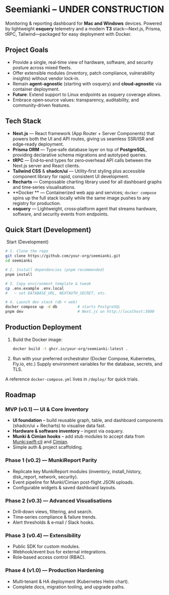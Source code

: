 # Seemianki – **UNDER CONSTRUCTION**

Monitoring & reporting dashboard for **Mac and Windows** devices.
Powered by lightweight **osquery** telemetry and a modern **T3** stack—Next.js, Prisma, tRPC, Tailwind—packaged for easy deployment with Docker.

## Project Goals

* Provide a single, real‑time view of hardware, software, and security posture across mixed fleets.
* Offer extensible modules (inventory, patch compliance, vulnerability insights) without vendor lock‑in.
* Remain **agent‑agnostic** (starting with osquery) and **cloud‑agnostic** via container deployment.
* **Future**: Extend support to Linux endpoints as osquery coverage allows.
* Embrace open‑source values: transparency, auditability, and community‑driven features.

## Tech Stack

* **Next.js** — React framework (App Router + Server Components) that powers both the UI and API routes, giving us seamless SSR/ISR and edge‑ready deployment.
* **Prisma ORM** — Type‑safe database layer on top of **PostgreSQL**, providing declarative schema migrations and autotyped queries.
* **tRPC** — End‑to‑end types for zero‑overhead API calls between the Next.js server and React clients.
* **Tailwind CSS** & **shadcn/ui** — Utility‑first styling plus accessible component library for rapid, consistent UI development.
* **Recharts** — Composable charting library used for all dashboard graphs and time‑series visualisations.
* \*\*Docker \*\* — Containerized web app and services; `docker compose` spins up the full stack locally while the same image pushes to any registry for production.
* **osquery** — Lightweight, cross‑platform agent that streams hardware, software, and security events from endpoints.

## Quick Start (Development)

 Start (Development)

```bash
# 1. Clone the repo
git clone https://github.com/your‑org/seemianki.git
cd seemianki

# 2. Install dependencies (pnpm recommended)
pnpm install

# 3. Copy environment template & tweak
cp .env.example .env.local
#   – set DATABASE_URL, NEXTAUTH_SECRET, etc.

# 4. Launch dev stack (db + web)
docker compose up -d db         # starts PostgreSQL
pnpm dev                        # Next.js on http://localhost:3000
```

## Production Deployment

1. Build the Docker image:

   ```bash
   docker build -t ghcr.io/your‑org/seemianki:latest .
   ```

2. Run with your preferred orchestrator (Docker Compose, Kubernetes, Fly.io, etc.)
   Supply environment variables for the database, secrets, and TLS.

A reference `docker‑compose.yml` lives in `/deploy/` for quick trials.

## Roadmap

### MVP (v0.1) — UI & Core Inventory

* **UI foundation** – build reusable graph, table, and dashboard components (shadcn/ui + Recharts) to visualise data fast.
* **Hardware & software inventory** – ingest via osquery.
* **Munki & Cimian hooks** – add stub modules to accept data from [Munki swift‑cli](https://github.com/munki/munki/tree/swift-cli) and [Cimian](https://github.com/windowsadmins/cimian/tree/dev).
* Simple auth & project scaffolding.

### Phase 1 (v0.2) — MunkiReport Parity

* Replicate key MunkiReport modules (inventory, install\_history, disk\_report, network, security).
* Event pipeline for Munki/Cimian post‑flight JSON uploads.
* Configurable widgets & saved dashboard layouts.

### Phase 2 (v0.3) — Advanced Visualisations

* Drill‑down views, filtering, and search.
* Time‑series compliance & failure trends.
* Alert thresholds & e‑mail / Slack hooks.

### Phase 3 (v0.4) — Extensibility

* Public SDK for custom modules.
* Webhook/event bus for external integrations.
* Role‑based access control (RBAC).

### Phase 4 (v1.0) — Production Hardening

* Multi‑tenant & HA deployment (Kubernetes Helm chart).
* Complete docs, migration tooling, and upgrade paths.

##
